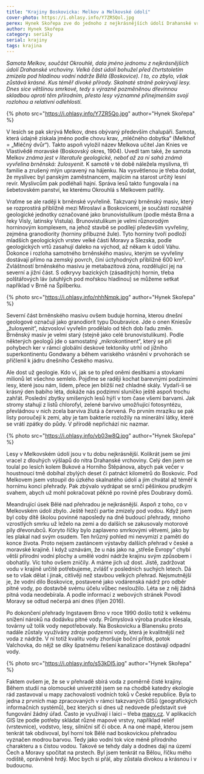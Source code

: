 ```yaml
---
title: "Krajiny Boskovicka: Melkov a Melkovské údolí"
cover-photo: https://i.ohlasy.info/Y7ZR5Qol.jpg
perex: Hynek Skořepa zve do jednoho z nejkrásnějších údolí Drahanské vrchoviny, jehož podstatná část před čtvrt stoletím zmizela na dně boskovické vodní nádrže. I tak zde zůstal kus krásné, divoké přírody.
author: Hynek Skořepa
category: seriály
serial: krajiny
tags: krajina
---
```


*Samota Melkov, součást Okrouhlé, dala jméno jednomu z nejkrásnějších údolí Drahanské vrchoviny. Velká část údolí bohužel před čtvrtstoletím zmizela pod hladinou vodní nádrže Bělá (Boskovice). I to, co zbylo, však zůstává krásné. Kus téměř divoké přírody. Skalnaté stráně pokrývají lesy. Dnes sice většinou smrkové, tedy s výrazně pozměněnou dřevinnou skladbou oproti těm přírodním, přesto lesy významné přinejmenším svojí rozlohou a relativní odlehlostí.*

{% photo src="https://i.ohlasy.info/Y7ZR5Qo.jpg" author="Hynek Skořepa" %}

V lesích se pak skrývá Melkov, dnes obývaný především chalupáři. Samota, která údajně získala jméno podle chovu krav, „mléčného dobytka“ (Melkhof = „Mléčný dvůr“). Takto aspoň vyložil název Melkova učitel Jan Knies ve Vlastivědě moravské (Boskovský okres, 1904). Uvedl tam také, že samota Melkov *známa jest v literatuře geologické, neboť až za ní sahá známá vyvřelina brněnská: žulosyenit*. K samotě v té době náležela myslivna, tři familie a zrušený mlýn upravený na hájenku. Na vysvětlenou je třeba dodat, že myslivec byl panským zaměstnancem, majícím na starost určitý lesní revír. Myslivcům pak podléhali hajní. Správa lesů takto fungovala i na šebetovském panství, ke kterému Okrouhlá s Melkovem patřily.

Vraťme se ale raději k brněnské vyvřelině. Takzvaný brněnský masiv, který se rozprostírá přibližně mezi Miroslaví a Boskovicemi, je součástí rozsáhlé geologické jednotky označované jako brunovistulikum (podle města Brna a řeky Visly, latinsky Vistula). Brunovistulikum je velmi různorodým horninovým komplexem, na jehož stavbě se podílejí především vyvřeliny, zejména granodiority (horniny příbuzné žule). Tyto horniny tvoří podloží mladších geologických vrstev velké části Moravy a Slezska, podle geologických vrtů zasahují daleko na východ, až někam k údolí Váhu. Dokonce i rozloha samotného brněnského masivu, kterým se vyvřeliny dostávají přímo na zemský povrch, činí úctyhodných přibližně 600 km². Zvláštností brněnského masivu je metabazitová zóna, rozdělující jej na severní a jižní část. S odkryvy bazických (zásaditých) hornin, třeba polštářových láv (utuhlých pod mořskou hladinou) se můžeme setkat například v Brně na Špilberku.

{% photo src="https://i.ohlasy.info/nhhNmpk.jpg" author="Hynek Skořepa" %}

Severní část brněnského masivu ovšem buduje hornina, kterou dnešní geologové označují jako granodiorit typu Doubravice. Jde o onen Kniesův „žulosyenit“, názvosloví vyvřelin prodělalo od těch dob řadu změn. Brněnský masiv je velmi starý (stejně jako celé brunovistulikum). Podle některých geologů jde o samostatný „mikrokontinent“, který se při pohybech ker v rámci globální deskové tektoniky utrhl od jižního superkontinentu Gondwany a během variského vrásnění v prvohorách se přičlenil k jádru dnešního Českého masivu.

Ale dost už geologie. Kdo ví, jak se to před oněmi desítkami a stovkami milionů let všechno semlelo. Pojďme se raději kochat barevnými podzimními lesy, které jsou nám, lidem, přece jen bližší než chladné skály. Vydaří-li se krásný den babího léta, dokáže nás podzimní sluníčko ještě aspoň trochu zahřát. Poslední zbytky smíšených lesů hýří v tom čase všemi barvami. Jak stromy stahují z listů chlorofyl, zelené barvivo umožňující fotosyntézu, převládnou v nich zcela barviva žlutá a červená. Po prvním mrazíku se pak listy poroučejí k zemi, aby je tam bakterie rozložily na minerální látky, které se vrátí zpátky do půdy. V přírodě nepřichází nic nazmar.

{% photo src="https://i.ohlasy.info/vb03w8Q.jpg" author="Hynek Skořepa" %}

Lesy v Melkovském údolí jsou v tu dobu nejkrásnější. Kolikrát jsem se jimi vracel z dlouhých výšlapů do nitra Drahanské vrchoviny. Celý den jsem se toulal po lesích kolem Bukové a Horního Štěpánova, abych pak večer v houstnoucí tmě dobíhal zbylých deset či patnáct kilometrů do Boskovic. Pod Melkovem jsem vstoupil do úzkého skalnatého údolí a jím chvátal až téměř k hornímu konci přehrady. Pak zbývalo vydrápat se srnčí pěšinkou prudkým svahem, abych už mohl pokračovat pěkně po rovině přes Doubravy domů.

Meandrující úsek Bělé nad přehradou je nejkrásnější. Aspoň z toho, co v Melkovském údolí zbylo. Ještě hezčí partie zmizely pod vodou. Když jsem byl coby dítě školou povinné naposledy na dně budoucí přehrady, mnoho vzrostlých smrku už leželo na zemi a do dalších se zakusovaly motorové pily dřevorubců. Koryto říčky bylo zaplaveno smrkovými větvemi, jako by les plakal nad svým osudem. Ten hrůzný pohled mi nevymizí z paměti do konce života. Proto nejsem zastáncem výstavby dalších přehrad v české a moravské krajině. I když uznávám, že u nás jako na „střeše Evropy“ chybí větší přírodní vodní plochy a umělé vodní nádrže krajinu svým způsobem i obohatily. Víc toho ovšem zničily. A máme jich už dost. Jistě, zadržovat vodu v krajině určitě potřebujeme, zvlášť v posledních suchých letech. Dá se to však dělat i jinak, citlivěji než stavbou velkých přehrad. Nejsmutnější je, že vodní dílo Boskovice, postavené jako vodárenská nádrž pro odběr pitné vody, po dostavbě svému účelu vůbec nesloužilo. Léta se z něj žádná pitná voda neodebírala. A podle informací z webových stránek Povodí Moravy se odtud nečerpá ani dnes (říjen 2016).

Po dokončení přehrady Ingstavem Brno v roce 1990 došlo totiž k velkému snížení nároků na dodávku pitné vody. Průmyslová výroba prudce klesala, továrny už tolik vody nepotřebovaly. Na Boskovicku a Blanensku proto nadále zůstaly využívány zdroje podzemní vody, která je kvalitnější než voda z nádrže. V ní totiž kvalitu vody zhoršuje boční přítok, potok Valchovka, do nějž se díky špatnému řešení kanalizace dostávají odpadní vody.

{% photo src="https://i.ohlasy.info/s53kDl5.jpg" author="Hynek Skořepa" %}

Faktem ovšem je, že se v přehradě sbírá voda z poměrně čisté krajiny. Během studií na olomoucké univerzitě jsem se na chodbě katedry ekologie rád zastavoval u mapy zachovalosti vodních toků v České republice. Byla to jedna z prvních map zpracovaných v rámci takzvaných GISů (geografických informačních systémů), bez kterých si dnes už nedovede představit své fungování žádný úřad. Často je využívají i laici – třeba [mapy.cz](https://mapy.cz/s/1ar8h). V aplikacích GIS lze podle potřeby skládat různé mapové vrstvy, například reliéf (vrstevnice), vodstvo, lesy, silniční síť či obce. A na oné mapě, kterou jsem tenkrát tak obdivoval, byl horní tok Bělé nad boskovickou přehradou vyznačen modrou barvou. Tedy jako vodní tok více méně přírodního charakteru a s čistou vodou. Takové se tehdy daly a dodnes dají na území Čech a Moravy spočítat na prstech. Byl jsem tenkrát na Bělou, říčku mého rodiště, oprávněně hrdý. Moc bych si přál, aby zůstala divokou a krásnou i v budoucnu.
